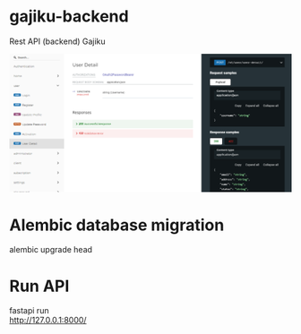 # gajiku-backend
Rest API (backend) Gajiku

![screenshot.png](screenshot.png)

# Alembic database migration
alembic upgrade head

# Run API
fastapi run<br>
http://127.0.0.1:8000/

